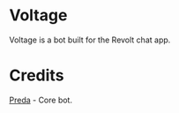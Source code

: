 # Voltage
Voltage is a bot built for the Revolt chat app.


# Credits
[Preda](https://github.com/PredaaA) - Core bot.
